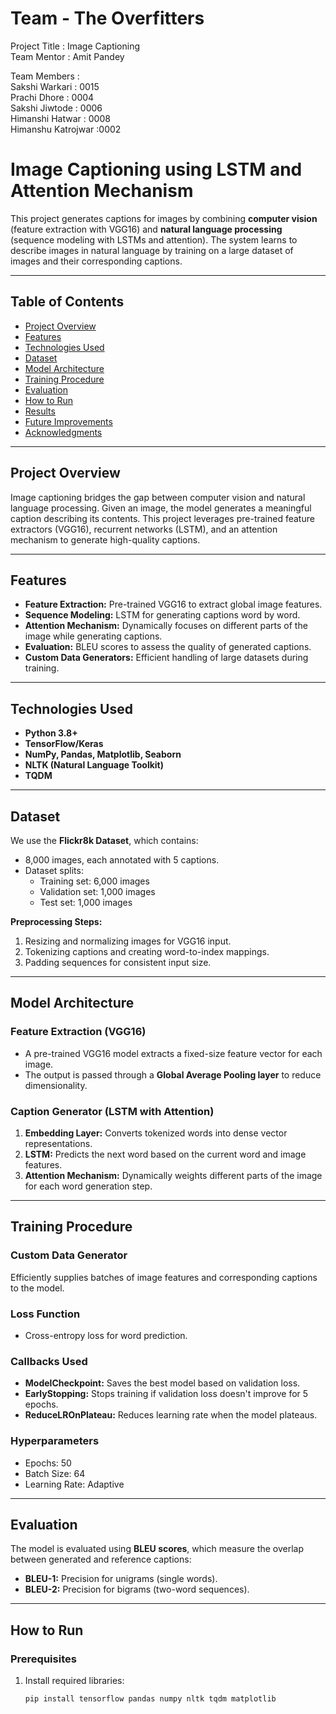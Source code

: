 

# Team - The Overfitters

Project Title : Image Captioning   
Team Mentor   : Amit Pandey

Team Members :  
Sakshi Warkari     : 0015  
Prachi Dhore     : 0004  
Sakshi Jiwtode   : 0006  
Himanshi Hatwar  : 0008  
Himanshu Katrojwar :0002 

# **Image Captioning using LSTM and Attention Mechanism**

This project generates captions for images by combining **computer vision** (feature extraction with VGG16) and **natural language processing** (sequence modeling with LSTMs and attention). The system learns to describe images in natural language by training on a large dataset of images and their corresponding captions.

---

## **Table of Contents**
- [Project Overview](#project-overview)
- [Features](#features)
- [Technologies Used](#technologies-used)
- [Dataset](#dataset)
- [Model Architecture](#model-architecture)
- [Training Procedure](#training-procedure)
- [Evaluation](#evaluation)
- [How to Run](#how-to-run)
- [Results](#results)
- [Future Improvements](#future-improvements)
- [Acknowledgments](#acknowledgments)

---

## **Project Overview**
Image captioning bridges the gap between computer vision and natural language processing. Given an image, the model generates a meaningful caption describing its contents. This project leverages pre-trained feature extractors (VGG16), recurrent networks (LSTM), and an attention mechanism to generate high-quality captions.

---

## **Features**
- **Feature Extraction:** Pre-trained VGG16 to extract global image features.
- **Sequence Modeling:** LSTM for generating captions word by word.
- **Attention Mechanism:** Dynamically focuses on different parts of the image while generating captions.
- **Evaluation:** BLEU scores to assess the quality of generated captions.
- **Custom Data Generators:** Efficient handling of large datasets during training.

---

## **Technologies Used**
- **Python 3.8+**
- **TensorFlow/Keras**
- **NumPy, Pandas, Matplotlib, Seaborn**
- **NLTK (Natural Language Toolkit)**
- **TQDM**

---

## **Dataset**
We use the **Flickr8k Dataset**, which contains:
- 8,000 images, each annotated with 5 captions.
- Dataset splits:
  - Training set: 6,000 images
  - Validation set: 1,000 images
  - Test set: 1,000 images

**Preprocessing Steps:**
1. Resizing and normalizing images for VGG16 input.
2. Tokenizing captions and creating word-to-index mappings.
3. Padding sequences for consistent input size.

---

## **Model Architecture**
### **Feature Extraction (VGG16)**
- A pre-trained VGG16 model extracts a fixed-size feature vector for each image.
- The output is passed through a **Global Average Pooling layer** to reduce dimensionality.

### **Caption Generator (LSTM with Attention)**
1. **Embedding Layer:** Converts tokenized words into dense vector representations.
2. **LSTM:** Predicts the next word based on the current word and image features.
3. **Attention Mechanism:** Dynamically weights different parts of the image for each word generation step.

---

## **Training Procedure**
### **Custom Data Generator**
Efficiently supplies batches of image features and corresponding captions to the model.

### **Loss Function**
- Cross-entropy loss for word prediction.

### **Callbacks Used**
- **ModelCheckpoint:** Saves the best model based on validation loss.
- **EarlyStopping:** Stops training if validation loss doesn't improve for 5 epochs.
- **ReduceLROnPlateau:** Reduces learning rate when the model plateaus.

### **Hyperparameters**
- Epochs: 50
- Batch Size: 64
- Learning Rate: Adaptive

---

## **Evaluation**
The model is evaluated using **BLEU scores**, which measure the overlap between generated and reference captions:
- **BLEU-1:** Precision for unigrams (single words).
- **BLEU-2:** Precision for bigrams (two-word sequences).

---

## **How to Run**
### **Prerequisites**
1. Install required libraries:
   ```bash
   pip install tensorflow pandas numpy nltk tqdm matplotlib

